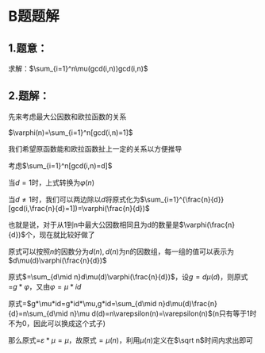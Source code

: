 # B题题解

## 1.题意：

求解：$\sum_{i=1}^n\mu(gcd(i,n))gcd(i,n)$

## 2.题解：

先来考虑最大公因数和欧拉函数的关系

$\varphi(n)=\sum_{i=1}^n[gcd(i,n)=1]$

我们希望原函数能和欧拉函数扯上一定的关系以方便推导

考虑$\sum_{i=1}^n[gcd(i,n)=d]$

当$d=1$时，上式转换为$\varphi(n)$

当$d\neq1$时，我们可以两边除以$d$将原式化为$\sum_{i=1}^{\frac{n}{d}}[gcd(i,\frac{n}{d}=1])=\varphi(\frac{n}{d})$

也就是说，对于从1到n中最大公因数相同且为d的数量是$\varphi(\frac{n}{d})$个，现在就比较好做了

原式可以按照$n$的因数分为$d(n),d(n)$为n的因数组，每一组的值可以表示为$d\mu(d)\varphi(\frac{n}{d})$

原式$=\sum_{d\mid n}d\mu(d)\varphi(\frac{n}{d})$，设$g=d\mu(d)$，则原式=$g*\varphi$，又由$\varphi=\mu*id$

原式=$g*\mu*id=g*id*\mu,g*id=\sum_{d\mid n}d\mu(d)\frac{n}{d}=n\sum_{d\mid n}\mu d(d)=n\varepsilon(n)=\varepsilon(n)$(n只有等于1时不为0，因此可以换成这个式子)

那么原式=$\varepsilon*\mu=\mu$，故原式$=\mu(n)$，利用$\mu(n)$定义在$\sqrt n$时间内求出即可





